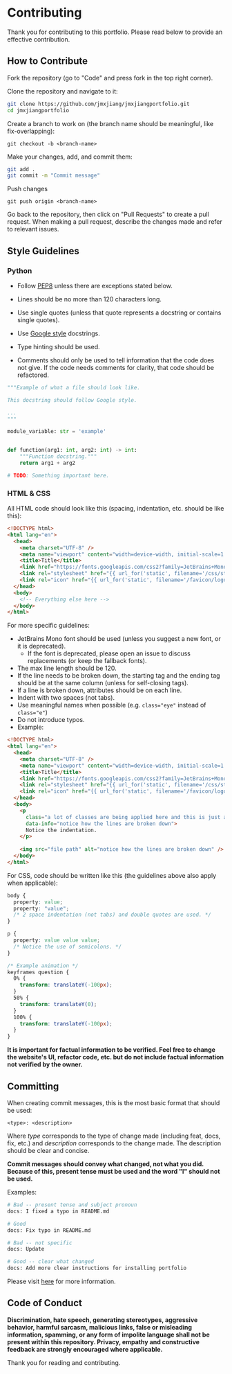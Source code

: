 # Contributing

Thank you for contributing to this portfolio. Please read below to provide an effective contribution.

## How to Contribute

Fork the repository (go to "Code" and press fork in the top right corner).

Clone the repository and navigate to it:

```bash
git clone https://github.com/jmxjiang/jmxjiangportfolio.git
cd jmxjiangportfolio
```

Create a branch to work on (the branch name should be meaningful, like fix-overlapping):

`git checkout -b <branch-name>`

Make your changes, add, and commit them:

```bash
git add .
git commit -m "Commit message"
```

Push changes

`git push origin <branch-name>`

Go back to the repository, then click on "Pull Requests" to create a pull request. When making a pull request, describe
the changes made and refer to relevant issues.

## Style Guidelines

### Python

- Follow [PEP8](https://peps.python.org/pep-0008/) unless there are exceptions stated below.

- Lines should be no more than 120 characters long.

- Use single quotes (unless that quote represents a docstring or contains single quotes).

- Use [Google style](https://sphinxcontrib-napoleon.readthedocs.io/en/latest/example_google.html) docstrings.

- Type hinting should be used.

- Comments should only be used to tell information that the code does not give. If the code needs comments for clarity,
  that code should be refactored.

```python
"""Example of what a file should look like.

This docstring should follow Google style.

...
"""

module_variable: str = 'example'


def function(arg1: int, arg2: int) -> int:
    """Function docstring."""
    return arg1 + arg2

# TODO: Something important here.   

```

### HTML & CSS

All HTML code should look like this (spacing, indentation, etc. should be like this):

```html
<!DOCTYPE html>
<html lang="en">
  <head>
    <meta charset="UTF-8" />
    <meta name="viewport" content="width=device-width, initial-scale=1.0" />
    <title>Title</title>
    <link href="https://fonts.googleapis.com/css2?family=JetBrains+Mono:wght@400;700&display=swap" rel="stylesheet" />
    <link rel="stylesheet" href="{{ url_for('static', filename='/css/style.css') }}" />
    <link rel="icon" href="{{ url_for('static', filename='/favicon/logo.png') }}" />
  </head>
  <body>
    <!-- Everything else here -->
  </body>
</html>

```

For more specific guidelines:

- JetBrains Mono font should be used (unless you suggest a new font, or it is deprecated).
  - If the font is deprecated, please open an issue to discuss replacements (or keep the fallback fonts).
- The max line length should be 120.
- If the line needs to be broken down, the starting tag and the ending tag should be at the same column (unless for
  self-closing tags).
- If a line is broken down, attributes should be on each line.
- Indent with two spaces (not tabs).
- Use meaningful names when possible (e.g. `class="eye"` instead of `class="e"`)
- Do not introduce typos.
- Example:

```html
<!DOCTYPE html>
<html lang="en">
  <head>
    <meta charset="UTF-8" />
    <meta name="viewport" content="width=device-width, initial-scale=1.0" />
    <title>Title</title>
    <link href="https://fonts.googleapis.com/css2?family=JetBrains+Mono:wght@400;700&display=swap" rel="stylesheet" />
    <link rel="stylesheet" href="{{ url_for('static', filename='/css/style.css') }}" />
    <link rel="icon" href="{{ url_for('static', filename='/favicon/logo.png') }}" />
  </head>
  <body>
    <p
      class="a lot of classes are being applied here and this is just a demonstration"
      data-info="notice how the lines are broken down">
      Notice the indentation.
    </p>
    
    <img src="file path" alt="notice how the lines are broken down" />
  </body>
</html>

```

For CSS, code should be written like this (the guidelines above also apply when applicable):

```css
body {
  property: value;
  property: "value";
  /* 2 space indentation (not tabs) and double quotes are used. */
}

p {
  property: value value value;
  /* Notice the use of semicolons. */
}

/* Example animation */
keyframes question {
  0% {
    transform: translateY(-100px);
  }
  50% {
    transform: translateY(0);
  }
  100% {
    transform: translateY(-100px);
  }
}
```

**It is important for factual information to be verified. Feel free to change the website's UI, refactor code, etc. but
do not include factual information not verified by the owner.**

## Committing

When creating commit messages, this is the most basic format that should be used:

`<type>: <description>`

Where _type_ corresponds to the type of change made (including feat, docs, fix, etc.) and _description_ corresponds to
the change made. The description should be clear and concise.

**Commit messages should convey what changed, not what you did. Because of this, present tense must be used and the word
"I" should not be used.**

Examples:

```bash
# Bad -- present tense and subject pronoun
docs: I fixed a typo in README.md
```

```bash
# Good
docs: Fix typo in README.md
```

```bash
# Bad -- not specific
docs: Update
```

```bash
# Good -- clear what changed
docs: Add more clear instructions for installing portfolio
```

Please visit [here](https://www.conventionalcommits.org/en/v1.0.0/) for more information.

## Code of Conduct

**Discrimination, hate speech, generating stereotypes, aggressive behavior, harmful sarcasm, malicious links, false or
misleading information, spamming, or any form of impolite language shall not be present within this repository. Privacy,
empathy and constructive feedback are strongly encouraged where applicable.**

Thank you for reading and contributing.
